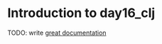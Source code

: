 # Introduction to day16_clj

TODO: write [great documentation](http://jacobian.org/writing/what-to-write/)
